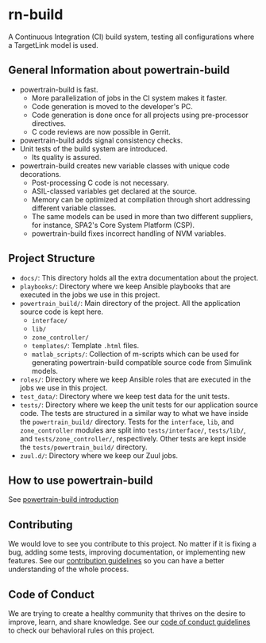 # rn-build

A Continuous Integration (CI) build system, testing all configurations where a TargetLink model is used.

## General Information about powertrain-build

- powertrain-build is fast.
  - More parallelization of jobs in the CI system makes it faster.
  - Code generation is moved to the developer's PC.
  - Code generation is done once for all projects using pre-processor directives.
  - C code reviews are now possible in Gerrit.
- powertrain-build adds signal consistency checks.
- Unit tests of the build system are introduced.
  - Its quality is assured.
- powertrain-build creates new variable classes with unique code decorations.
  - Post-processing C code is not necessary.
  - ASIL-classed variables get declared at the source.
  - Memory can be optimized at compilation through short addressing different variable classes.
  - The same models can be used in more than two different suppliers, for instance, SPA2's Core System Platform (CSP).
  - powertrain-build fixes incorrect handling of NVM variables.

## Project Structure

- `docs/`: This directory holds all the extra documentation about the project.
- `playbooks/`: Directory where we keep Ansible playbooks that are executed in the jobs we use in this project.
- `powertrain_build/`: Main directory of the project. All the application source code is kept here.
  - `interface/`
  - `lib/`
  - `zone_controller/`
  - `templates/`: Template `.html` files.
  - `matlab_scripts/`: Collection of m-scripts which can be used for generating powertrain-build compatible source code from Simulink models.
- `roles/`: Directory where we keep Ansible roles that are executed in the jobs we use in this project.
- `test_data/`: Directory where we keep test data for the unit tests.
- `tests/`: Directory where we keep the unit tests for our application source code. The tests are structured in a similar way to what we have inside the `powertrain_build/` directory. Tests for the `interface`, `lib`, and `zone_controller` modules are split into `tests/interface/`, `tests/lib/`, and `tests/zone_controller/`, respectively. Other tests are kept inside the `tests/powertrain_build/` directory.
- `zuul.d/`: Directory where we keep our Zuul jobs.

## How to use powertrain-build

See [powertrain-build introduction](./docs/powertrain_build_introduction.md)

## Contributing

We would love to see you contribute to this project. No matter if it is fixing a bug, adding some tests, improving documentation, or implementing new features. See our [contribution guidelines](./CONTRIBUTING.md) so you can have a better understanding of the whole process.

## Code of Conduct

We are trying to create a healthy community that thrives on the desire to improve, learn, and share knowledge. See our [code of conduct guidelines](./CODE_OF_CONDUCT.md) to check our behavioral rules on this project.
